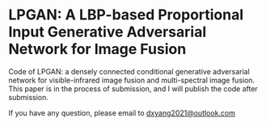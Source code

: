 # LPGAN: A LBP-based Proportional Input Generative Adversarial Network for Image Fusion

Code of LPGAN: a densely connected conditional generative adversarial network for visible-infrared image fusion and multi-spectral image fusion. This paper is in the process of submission, and I will publish the code after submission. 

If you have any question, please email to dxyang2021@outlook.com

